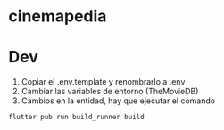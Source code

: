 # cinemapedia

# Dev

1. Copiar el .env.template y renombrarlo a .env
2. Cambiar las variables de entorno (TheMovieDB)
3. Cambios en la entidad, hay que ejecutar el comando

```
flutter pub run build_runner build
```
